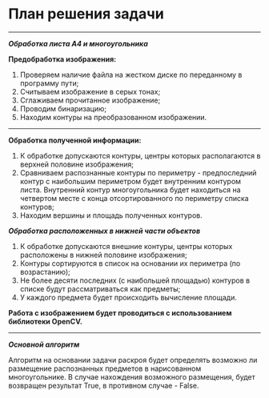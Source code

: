 # План решения задачи

***

***Обработка листа *А4* и многоугольника***

**Предобработка изображения:**
  1) Проверяем наличие файла на жестком диске по переданному в программу пути;
  2) Считываем изображение в серых тонах;
  3) Сглаживаем прочитанное изображение;
  4) Проводим бинаризацию;
  5) Находим контуры на преобразованном изображении.

***

**Обработка полученной информации:**
  1) К обработке допускаются контуры, центры которых располагаются в верхней половине изображения;
  2) Сравниваем распознанные контуры по периметру - предпоследний контур с наибольшим периметром будет внутренним контуром листа. Внутренний контур многоугольника будет находиться на четвертом месте с конца отсортированного по периметру списка контуров; 
  3) Находим вершины и площадь полученных контуров.

***Обработка расположенных в нижней части объектов***
  1) К обработке допускаются внешние контуры, центры которых расположены в нижней половине изображения; 
  2) Контуры сортируются в список на основании их периметра (по возрастанию);
  3) Не более десяти последних (с наибольшей площадью) контуров в списке будут рассматриваться как предметы;
  4) У каждого предмета будет происходить вычисление площади. 

**Работа с изображением будет проводиться с использованием библиотеки OpenCV.**

***

***Основной алгоритм***

Алгоритм на основании задачи раскроя будет определять возможно ли размещение распознанных предметов в нарисованном многоугольнике.
В случае нахождения возможного размещения, будет возвращен результат True, в противном случае - False.

